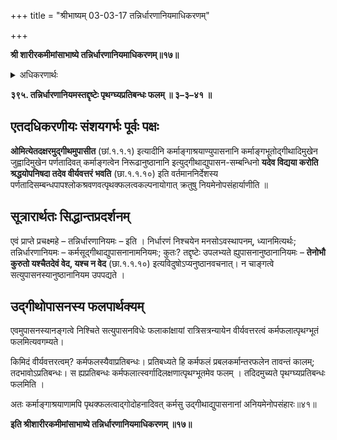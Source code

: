 +++
title = "श्रीभाष्यम् 03-03-17 तन्निर्धारणानियमाधिकरणम्"

+++


**श्री शारीरकमीमांसाभाष्ये तन्निर्धारणानियमाधिकरणम्॥१७॥**

<details><summary>अधिकरणार्थः</summary>

कर्माङ्गाश्रितोद्गीथोपासनादेः क्रतुषु उपादेयतानियमाभावः
</details>

**३९५. तन्निर्धारणानियमस्तद्दृष्टेः पृथग्घ्यप्रतिबन्धः फलम् ॥ ३–३–४१ ॥**

## एतदधिकरणीयः संशयगर्भः पूर्वः पक्षः

**ओमित्येतदक्षरमुद्गीथमुपासीत** (छां.१.१.१) इत्यादीनि कर्माङ्गाश्रयाण्युपासनानि कर्माङ्गभूतोद्गीथादिमुखेन जुह्वादिमुखेन पर्णतादिवत् कर्माङ्गत्वेन निरूढानुष्ठानानि इत्युद्गीथाद्युपासन-सम्बन्धिनो **यदेव विद्यया करोति श्रद्धयोपनिषदा तदेव वीर्यवत्तरं भवति** (छा.१.१.१०) इति वर्तमाननिर्देशस्य पर्णतादिसम्बन्धपापश्लोकश्रवणवत्पृथक्फलत्वकल्पनायोगात् क्रतुषु नियमेनोपसंहार्याणीति ॥

## सूत्रारार्थतः सिद्धान्तप्रदर्शनम्

एवं प्राप्ते प्रचक्ष्महे – तन्निर्धारणानियमः – इति । निर्धारणं निश्चयेन मनसोऽवस्थापनम्, ध्यानमित्यर्थः; तन्निर्धारणानियमः – कर्मसूद्गीथाद्युपासनानामनियमः; कुतः? तद्दृष्टेः उपलभ्यते ह्युपासनानुष्ठानानियमः – **तेनोभौ कुरुतो यश्चैतदेवं वेद, यश्च न वेद** (छा.१.१.१०) इत्यविदुषोऽप्यनुष्ठानवचनात्। न चाङ्गत्वे सत्युपासनस्यानुष्ठानानियम उपपद्यते ।

## उद्गीथोपासनस्य फलपार्थक्यम्

एवमुपासनस्यानङ्गत्वे निश्चिते सत्युपासनविधेः फलाकांक्षायां रात्रिसत्रन्यायेन वीर्यवत्तरत्वं कर्मफलात्पृथग्भूतं फलमित्यवगम्यते।

किमिदं वीर्यवत्तरत्वम्? कर्मफलस्यैवाप्रतिबन्धः। प्रतिबध्यते हि कर्मफलं प्रबलकर्मान्तरफलेन तावन्तं कालम्; तदभावोऽप्रतिबन्धः। स ह्यप्रतिबन्धः कर्मफलात्स्वर्गादिलक्षणात्पृथग्भूतमेव फलम् । तदिदमुच्यते पृथग्घ्यप्रतिबन्धः फलमिति ।

अतः कर्माङ्गाश्रयाणामपि पृथक्फलत्वाद्गोदोहनादिवत् कर्मसु उद्गीथाद्युपासनानां अनियमेनोपसंहारः॥४१॥

**इति श्रीशारीरकमीमांसाभाष्ये तन्निर्धारणानियमाधिकरणम् ॥१७॥**


